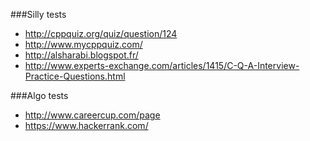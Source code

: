 ###Silly tests

- http://cppquiz.org/quiz/question/124
- http://www.mycppquiz.com/
- http://alsharabi.blogspot.fr/
- http://www.experts-exchange.com/articles/1415/C-Q-A-Interview-Practice-Questions.html

###Algo tests

- http://www.careercup.com/page
- https://www.hackerrank.com/

